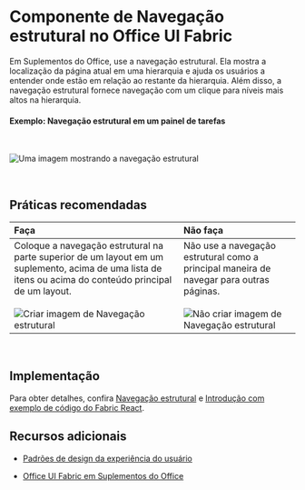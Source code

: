 # <a name="breadcrumb-component-in-office-ui-fabric"></a>Componente de Navegação estrutural no Office UI Fabric

Em Suplementos do Office, use a navegação estrutural. Ela mostra a localização da página atual em uma hierarquia e ajuda os usuários a entender onde estão em relação ao restante da hierarquia. Além disso, a navegação estrutural fornece navegação com um clique para níveis mais altos na hierarquia.
  
#### <a name="example-breadcrumb-in-a-task-pane"></a>Exemplo: Navegação estrutural em um painel de tarefas

<br/>

![Uma imagem mostrando a navegação estrutural](../../images/overview_withApp_breadcrumb.png)

<br/>

## <a name="best-practices"></a>Práticas recomendadas

|**Faça**|**Não faça**|
|:------------|:--------------|
|Coloque a navegação estrutural na parte superior de um layout em um suplemento, acima de uma lista de itens ou acima do conteúdo principal de um layout.<br/><br/>![Criar imagem de Navegação estrutural](../../images/breadcrumbDo.png) |Não use a navegação estrutural como a principal maneira de navegar para outras páginas.<br/><br/>![Não criar imagem de Navegação estrutural](../../images/breadcrumbDont.png)|

<br/>

## <a name="implementation"></a>Implementação

Para obter detalhes, confira [Navegação estrutural](https://dev.office.com/fabric#/components/breadcrumb) e [Introdução com exemplo de código do Fabric React](https://github.com/OfficeDev/Word-Add-in-GettingStartedFabricReact).

## <a name="additional-resources"></a>Recursos adicionais

- [Padrões de design da experiência do usuário](https://github.com/OfficeDev/Office-Add-in-UX-Design-Patterns-Code)

- [Office UI Fabric em Suplementos do Office](office-ui-fabric.md)
